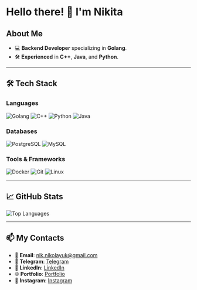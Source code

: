 # Hello there! 👋 I'm Nikita

## About Me
- 💻 **Backend Developer** specializing in **Golang**.
- 🛠️ **Experienced** in **C++**, **Java**, and **Python**.

---

## 🛠️ Tech Stack

### Languages
![Golang](https://img.shields.io/badge/Go-00ADD8?style=for-the-badge&logo=go&logoColor=white)
![C++](https://img.shields.io/badge/C++-00599C?style=for-the-badge&logo=c%2B%2B&logoColor=white)
![Python](https://img.shields.io/badge/Python-3776AB?style=for-the-badge&logo=python&logoColor=white)
![Java](https://img.shields.io/badge/Java-ED8B00?style=for-the-badge&logo=openjdk&logoColor=white)

### Databases
![PostgreSQL](https://img.shields.io/badge/PostgreSQL-4169E1?style=for-the-badge&logo=postgresql&logoColor=white)
![MySQL](https://img.shields.io/badge/MySQL-4479A1?style=for-the-badge&logo=mysql&logoColor=white)

### Tools & Frameworks
![Docker](https://img.shields.io/badge/Docker-2496ED?style=for-the-badge&logo=docker&logoColor=white)
![Git](https://img.shields.io/badge/Git-F05032?style=for-the-badge&logo=git&logoColor=white)
![Linux](https://img.shields.io/badge/Linux-FCC624?style=for-the-badge&logo=linux&logoColor=black)

---

## 📈 GitHub Stats

![Top Languages](https://github-readme-stats.vercel.app/api/top-langs/?username=minimaledit&layout=compact&theme=dark)

---

## 📫 My Contacts

- 📧 **Email**: [nik.nikolayuk@gmail.com](mailto:nik.nikolayuk@gmail.com)
- 💬 **Telegram**: [Telegram](https://t.me/minieddd)
- 💼 **LinkedIn**: [LinkedIn](https://www.linkedin.com/in/nikita-nikolayuk-73213b357)
- 🌐 **Portfolio**: [Portfolio](https://your-portfolio.com)
- 📸 **Instagram**: [Instagram](https://instagram.com/nikita_nikolayk)
